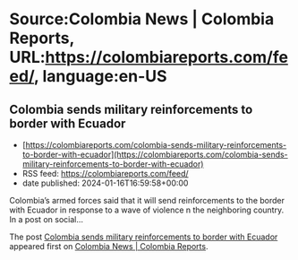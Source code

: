 # Source:Colombia News | Colombia Reports, URL:https://colombiareports.com/feed/, language:en-US

## Colombia sends military reinforcements to border with Ecuador
 - [https://colombiareports.com/colombia-sends-military-reinforcements-to-border-with-ecuador](https://colombiareports.com/colombia-sends-military-reinforcements-to-border-with-ecuador)
 - RSS feed: https://colombiareports.com/feed/
 - date published: 2024-01-16T16:59:58+00:00

<p>Colombia&#8217;s armed forces said that it will send reinforcements to the border with Ecuador in response to a wave of violence n the neighboring country. In a post on social&#8230;</p>
<p>The post <a href="https://colombiareports.com/colombia-sends-military-reinforcements-to-border-with-ecuador/" rel="nofollow">Colombia sends military reinforcements to border with Ecuador</a> appeared first on <a href="https://colombiareports.com" rel="nofollow">Colombia News | Colombia Reports</a>.</p>

